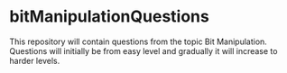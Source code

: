# bitManipulationQuestions
This repository will contain questions from the topic Bit Manipulation. Questions will initially be from easy level and gradually it will increase to harder levels. 
